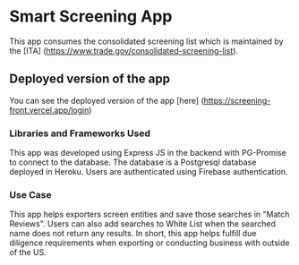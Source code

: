 # Smart Screening App

This app consumes the consolidated screening list which is maintained by the [ITA] (https://www.trade.gov/consolidated-screening-list).

## Deployed version of the app

You can see the deployed version of the app [here] (https://screening-front.vercel.app/login)

### Libraries and Frameworks Used

This app was developed using Express JS in the backend with PG-Promise to connect to the database. The database is a Postgresql database deployed in Heroku. Users are authenticated using Firebase authentication.

### Use Case

This app helps exporters screen entities and save those searches in "Match Reviews". Users can also add searches to White List when the searched name does not return any results.
In short, this app helps fulfill due diligence requirements when exporting or conducting business with outside of the US.

